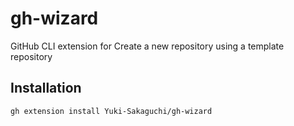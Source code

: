 # gh-wizard

GitHub CLI extension for Create a new repository using a template repository


## Installation

```bash
gh extension install Yuki-Sakaguchi/gh-wizard
```
